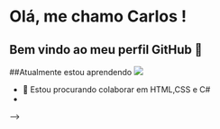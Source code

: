 # Olá, me chamo Carlos ! 
## Bem vindo ao meu perfil GitHub 👋
##Atualmente estou aprendendo
<img src="https://cdn.jsdelivr.net/gh/devicons/devicon/icons/python/python-plain.svg" />
- 👯 Estou procurando colaborar em HTML,CSS e C#
- 
-->
